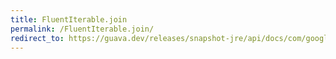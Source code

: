 ```yaml
---
title: FluentIterable.join
permalink: /FluentIterable.join/
redirect_to: https://guava.dev/releases/snapshot-jre/api/docs/com/google/common/collect/FluentIterable.html#join-com.google.common.base.Joiner-
---
```

